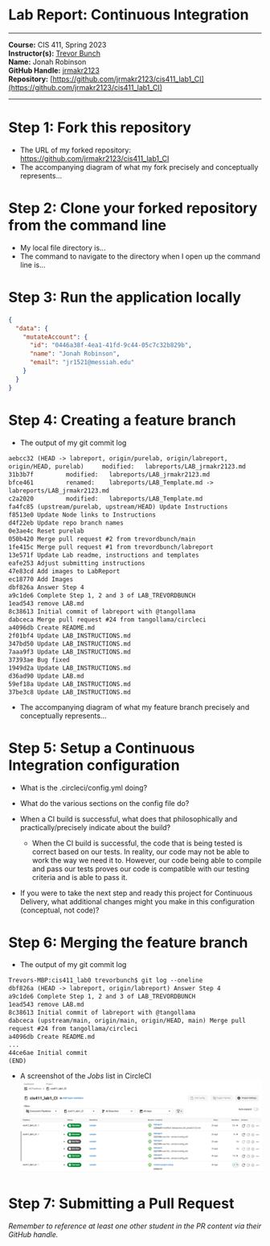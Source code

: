 # Lab Report: Continuous Integration
___
**Course:** CIS 411, Spring 2023  
**Instructor(s):** [Trevor Bunch](https://github.com/trevordbunch)  
**Name:** Jonah Robinson  
**GitHub Handle:** [jrmakr2123](https://github.com/jrmakr2123)  
**Repository:** [https://github.com/jrmakr2123/cis411_lab1_CI](https://github.com/jrmakr2123/cis411_lab1_CI)  
___

# Step 1: Fork this repository
- The URL of my forked repository: https://github.com/jrmakr2123/cis411_lab1_CI
- The accompanying diagram of what my fork precisely and conceptually represents...

# Step 2: Clone your forked repository from the command line  
- My local file directory is...
- The command to navigate to the directory when I open up the command line is...

# Step 3: Run the application locally
``` json
{
  "data": {
    "mutateAccount": {
      "id": "0446a38f-4ea1-41fd-9c44-05c7c32b829b",
      "name": "Jonah Robinson",
      "email": "jr1521@messiah.edu"
    }
  }
}
```

# Step 4: Creating a feature branch
- The output of my git commit log
```
aebcc32 (HEAD -> labreport, origin/purelab, origin/labreport, origin/HEAD, purelab)     modified:   labreports/LAB_jrmakr2123.md
31b3b7f         modified:   labreports/LAB_jrmakr2123.md
bfce461         renamed:    labreports/LAB_Template.md -> labreports/LAB_jrmakr2123.md
c2a2020         modified:   labreports/LAB_Template.md
fa4fc85 (upstream/purelab, upstream/HEAD) Update Instructions
f8513e0 Update Node links to Instructions
d4f22eb Update repo branch names
0e3ae4c Reset purelab
050b420 Merge pull request #2 from trevordbunch/main
1fe415c Merge pull request #1 from trevordbunch/labreport
13e571f Update Lab readme, instructions and templates
eafe253 Adjust submitting instructions
47e83cd Add images to LabReport
ec18770 Add Images
dbf826a Answer Step 4
a9c1de6 Complete Step 1, 2 and 3 of LAB_TREVORDBUNCH
1ead543 remove LAB.md
8c38613 Initial commit of labreport with @tangollama
dabceca Merge pull request #24 from tangollama/circleci
a4096db Create README.md
2f01bf4 Update LAB_INSTRUCTIONS.md
347bd50 Update LAB_INSTRUCTIONS.md
7aaa9f3 Update LAB_INSTRUCTIONS.md
37393ae Bug fixed
1949d2a Update LAB_INSTRUCTIONS.md
d36ad90 Update LAB.md
59ef18a Update LAB_INSTRUCTIONS.md
37be3c8 Update LAB_INSTRUCTIONS.md
```
- The accompanying diagram of what my feature branch precisely and conceptually represents...

# Step 5: Setup a Continuous Integration configuration
- What is the .circleci/config.yml doing?  


- What do the various sections on the config file do?  
   

- When a CI build is successful, what does that philosophically and practically/precisely indicate about the build?  
  - When the CI build is successful, the code that is being tested is correct based on our tests. In reality, our code may not be able to work the way we need it to. However, our code being able to compile and pass our tests proves our code is compatible with our testing criteria and is able to pass it. 
   

- If you were to take the next step and ready this project for Continuous Delivery, what additional changes might you make in this configuration (conceptual, not code)?  
   

# Step 6: Merging the feature branch
* The output of my git commit log
```
Trevors-MBP:cis411_lab0 trevorbunch$ git log --oneline
dbf826a (HEAD -> labreport, origin/labreport) Answer Step 4
a9c1de6 Complete Step 1, 2 and 3 of LAB_TREVORDBUNCH
1ead543 remove LAB.md
8c38613 Initial commit of labreport with @tangollama
dabceca (upstream/main, origin/main, origin/HEAD, main) Merge pull request #24 from tangollama/circleci
a4096db Create README.md
...
44ce6ae Initial commit
(END)
```

* A screenshot of the _Jobs_ list in CircleCI
![CircleCI Success](../assets/circleci_success.png)

# Step 7: Submitting a Pull Request
_Remember to reference at least one other student in the PR content via their GitHub handle._


<!-- 
# Step 8: [EXTRA CREDIT] Augment the core project
PR reference in the report to one of the following:
1. Add one or more unit tests to the core assignment project. 
2. Configure the CircleCI config.yml to automatically build a Docker image of the project.
3. Configure an automatic deployment of the successful CircleCI build to an Amazon EC2 instance. -->

